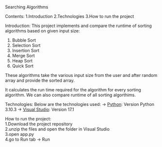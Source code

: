 Searching Algorithms

Contents:
1.Introduction
2.Technologies
3.How to run the project

Introduction:
This project implements and compare the runtime of sorting algorithms based on given input size:
1. Bubble Sort
2. Selection Sort
3. Insertion Sort 
4. Merge Sort
5. Heap Sort
6. Quick Sort

These algorithms take the various input size from the user and after random array and provide the sorted array.

It calculates the run time required for the algorithm for every sorting algorithm. We can also compare runtime of all sorting algorthims. 

Technologies: 
Below are the technologies used:
-> [Python](https://www.python.org/downloads/): Version Python 3.10.3
-> [Visual Studio](https://visualstudio.microsoft.com/): Version 17.1

How to run the project: <br/>
1.Download the project repository <br/>
2.unzip the files and open the folder in Visual Studio <br/>
3.open app.py <br/>
4.go to Run tab -> Run <br/>
